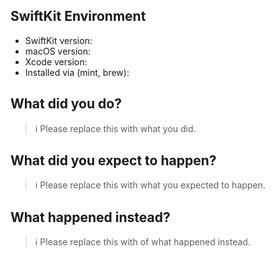 ## SwiftKit Environment

- SwiftKit version:
- macOS version:
- Xcode version:
- Installed via (mint, brew):

## What did you do?

> ℹ Please replace this with what you did.

## What did you expect to happen?

> ℹ Please replace this with what you expected to happen.

## What happened instead?

> ℹ Please replace this with of what happened instead.
